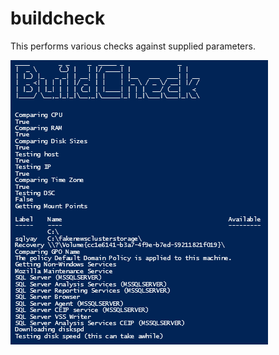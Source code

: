 # buildcheck
This performs various checks against supplied parameters.

![Alt text](https://raw.githubusercontent.com/githubwork2000/buildcheck/main/images/buildcheck.PNG "buildcheck")
